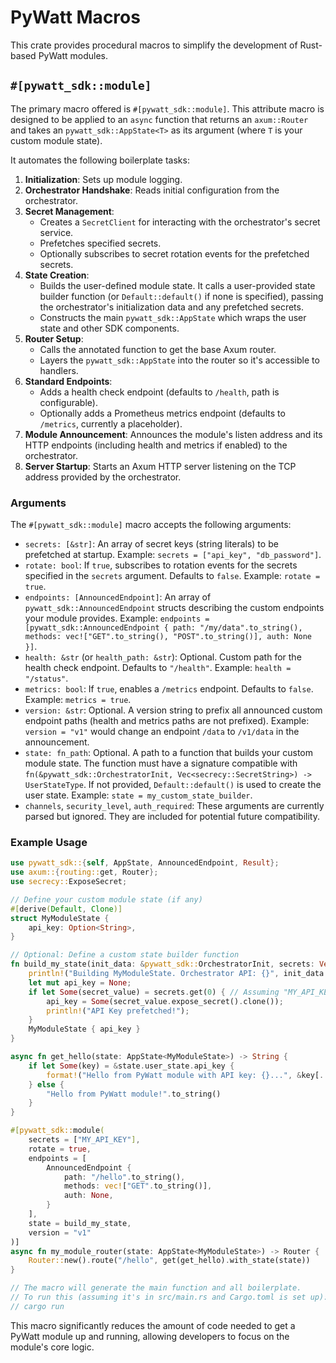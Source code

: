# PyWatt Macros

This crate provides procedural macros to simplify the development of Rust-based PyWatt modules.

## `#[pywatt_sdk::module]`

The primary macro offered is `#[pywatt_sdk::module]`. This attribute macro is designed to be applied to an `async` function that returns an `axum::Router` and takes an `pywatt_sdk::AppState<T>` as its argument (where `T` is your custom module state).

It automates the following boilerplate tasks:

1.  **Initialization**: Sets up module logging.
2.  **Orchestrator Handshake**: Reads initial configuration from the orchestrator.
3.  **Secret Management**:
    *   Creates a `SecretClient` for interacting with the orchestrator's secret service.
    *   Prefetches specified secrets.
    *   Optionally subscribes to secret rotation events for the prefetched secrets.
4.  **State Creation**:
    *   Builds the user-defined module state. It calls a user-provided state builder function (or `Default::default()` if none is specified), passing the orchestrator's initialization data and any prefetched secrets.
    *   Constructs the main `pywatt_sdk::AppState` which wraps the user state and other SDK components.
5.  **Router Setup**:
    *   Calls the annotated function to get the base Axum router.
    *   Layers the `pywatt_sdk::AppState` into the router so it's accessible to handlers.
6.  **Standard Endpoints**:
    *   Adds a health check endpoint (defaults to `/health`, path is configurable).
    *   Optionally adds a Prometheus metrics endpoint (defaults to `/metrics`, currently a placeholder).
7.  **Module Announcement**: Announces the module's listen address and its HTTP endpoints (including health and metrics if enabled) to the orchestrator.
8.  **Server Startup**: Starts an Axum HTTP server listening on the TCP address provided by the orchestrator.

### Arguments

The `#[pywatt_sdk::module]` macro accepts the following arguments:

*   `secrets: [&str]`: An array of secret keys (string literals) to be prefetched at startup. Example: `secrets = ["api_key", "db_password"]`.
*   `rotate: bool`: If `true`, subscribes to rotation events for the secrets specified in the `secrets` argument. Defaults to `false`. Example: `rotate = true`.
*   `endpoints: [AnnouncedEndpoint]`: An array of `pywatt_sdk::AnnouncedEndpoint` structs describing the custom endpoints your module provides. Example: `endpoints = [pywatt_sdk::AnnouncedEndpoint { path: "/my/data".to_string(), methods: vec!["GET".to_string(), "POST".to_string()], auth: None }]`.
*   `health: &str` (or `health_path: &str`): Optional. Custom path for the health check endpoint. Defaults to `"/health"`. Example: `health = "/status"`.
*   `metrics: bool`: If `true`, enables a `/metrics` endpoint. Defaults to `false`. Example: `metrics = true`.
*   `version: &str`: Optional. A version string to prefix all announced custom endpoint paths (health and metrics paths are not prefixed). Example: `version = "v1"` would change an endpoint `/data` to `/v1/data` in the announcement.
*   `state: fn_path`: Optional. A path to a function that builds your custom module state. The function must have a signature compatible with `fn(&pywatt_sdk::OrchestratorInit, Vec<secrecy::SecretString>) -> UserStateType`. If not provided, `Default::default()` is used to create the user state. Example: `state = my_custom_state_builder`.
*   `channels`, `security_level`, `auth_required`: These arguments are currently parsed but ignored. They are included for potential future compatibility.

### Example Usage

```rust
use pywatt_sdk::{self, AppState, AnnouncedEndpoint, Result};
use axum::{routing::get, Router};
use secrecy::ExposeSecret;

// Define your custom module state (if any)
#[derive(Default, Clone)]
struct MyModuleState {
    api_key: Option<String>,
}

// Optional: Define a custom state builder function
fn build_my_state(init_data: &pywatt_sdk::OrchestratorInit, secrets: Vec<secrecy::SecretString>) -> MyModuleState {
    println!("Building MyModuleState. Orchestrator API: {}", init_data.orchestrator_api);
    let mut api_key = None;
    if let Some(secret_value) = secrets.get(0) { // Assuming "MY_API_KEY" is the first secret
        api_key = Some(secret_value.expose_secret().clone());
        println!("API Key prefetched!");
    }
    MyModuleState { api_key }
}

async fn get_hello(state: AppState<MyModuleState>) -> String {
    if let Some(key) = &state.user_state.api_key {
        format!("Hello from PyWatt module with API key: {}...", &key[..5])
    } else {
        "Hello from PyWatt module!".to_string()
    }
}

#[pywatt_sdk::module(
    secrets = ["MY_API_KEY"],
    rotate = true,
    endpoints = [
        AnnouncedEndpoint {
            path: "/hello".to_string(),
            methods: vec!["GET".to_string()],
            auth: None,
        }
    ],
    state = build_my_state,
    version = "v1"
)]
async fn my_module_router(state: AppState<MyModuleState>) -> Router {
    Router::new().route("/hello", get(get_hello).with_state(state))
}

// The macro will generate the main function and all boilerplate.
// To run this (assuming it's in src/main.rs and Cargo.toml is set up):
// cargo run
```

This macro significantly reduces the amount of code needed to get a PyWatt module up and running, allowing developers to focus on the module's core logic.
